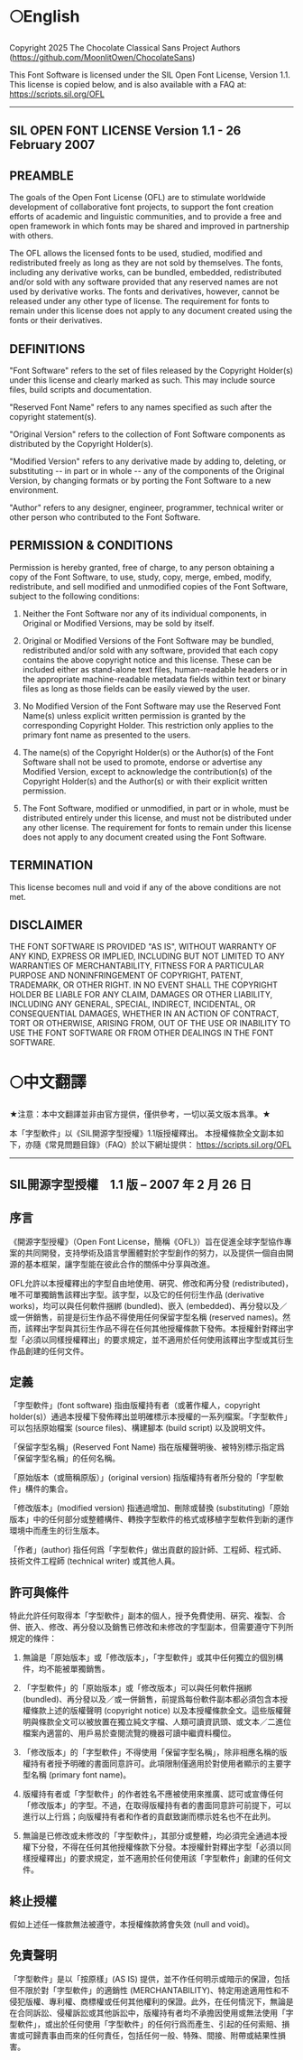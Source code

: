 # 🌕English

Copyright 2025 The Chocolate Classical Sans Project Authors (https://github.com/MoonlitOwen/ChocolateSans)

This Font Software is licensed under the SIL Open Font License, Version 1.1.
This license is copied below, and is also available with a FAQ at:
https://scripts.sil.org/OFL


-----------------------------------------------------------
SIL OPEN FONT LICENSE Version 1.1 - 26 February 2007
-----------------------------------------------------------

## PREAMBLE
The goals of the Open Font License (OFL) are to stimulate worldwide
development of collaborative font projects, to support the font creation
efforts of academic and linguistic communities, and to provide a free and
open framework in which fonts may be shared and improved in partnership
with others.

The OFL allows the licensed fonts to be used, studied, modified and
redistributed freely as long as they are not sold by themselves. The
fonts, including any derivative works, can be bundled, embedded, 
redistributed and/or sold with any software provided that any reserved
names are not used by derivative works. The fonts and derivatives,
however, cannot be released under any other type of license. The
requirement for fonts to remain under this license does not apply
to any document created using the fonts or their derivatives.

## DEFINITIONS
"Font Software" refers to the set of files released by the Copyright
Holder(s) under this license and clearly marked as such. This may
include source files, build scripts and documentation.

"Reserved Font Name" refers to any names specified as such after the
copyright statement(s).

"Original Version" refers to the collection of Font Software components as
distributed by the Copyright Holder(s).

"Modified Version" refers to any derivative made by adding to, deleting,
or substituting -- in part or in whole -- any of the components of the
Original Version, by changing formats or by porting the Font Software to a
new environment.

"Author" refers to any designer, engineer, programmer, technical
writer or other person who contributed to the Font Software.

## PERMISSION & CONDITIONS
Permission is hereby granted, free of charge, to any person obtaining
a copy of the Font Software, to use, study, copy, merge, embed, modify,
redistribute, and sell modified and unmodified copies of the Font
Software, subject to the following conditions:

1) Neither the Font Software nor any of its individual components,
in Original or Modified Versions, may be sold by itself.

2) Original or Modified Versions of the Font Software may be bundled,
redistributed and/or sold with any software, provided that each copy
contains the above copyright notice and this license. These can be
included either as stand-alone text files, human-readable headers or
in the appropriate machine-readable metadata fields within text or
binary files as long as those fields can be easily viewed by the user.

3) No Modified Version of the Font Software may use the Reserved Font
Name(s) unless explicit written permission is granted by the corresponding
Copyright Holder. This restriction only applies to the primary font name as
presented to the users.

4) The name(s) of the Copyright Holder(s) or the Author(s) of the Font
Software shall not be used to promote, endorse or advertise any
Modified Version, except to acknowledge the contribution(s) of the
Copyright Holder(s) and the Author(s) or with their explicit written
permission.

5) The Font Software, modified or unmodified, in part or in whole,
must be distributed entirely under this license, and must not be
distributed under any other license. The requirement for fonts to
remain under this license does not apply to any document created
using the Font Software.

## TERMINATION
This license becomes null and void if any of the above conditions are
not met.

## DISCLAIMER
THE FONT SOFTWARE IS PROVIDED "AS IS", WITHOUT WARRANTY OF ANY KIND,
EXPRESS OR IMPLIED, INCLUDING BUT NOT LIMITED TO ANY WARRANTIES OF
MERCHANTABILITY, FITNESS FOR A PARTICULAR PURPOSE AND NONINFRINGEMENT
OF COPYRIGHT, PATENT, TRADEMARK, OR OTHER RIGHT. IN NO EVENT SHALL THE
COPYRIGHT HOLDER BE LIABLE FOR ANY CLAIM, DAMAGES OR OTHER LIABILITY,
INCLUDING ANY GENERAL, SPECIAL, INDIRECT, INCIDENTAL, OR CONSEQUENTIAL
DAMAGES, WHETHER IN AN ACTION OF CONTRACT, TORT OR OTHERWISE, ARISING
FROM, OUT OF THE USE OR INABILITY TO USE THE FONT SOFTWARE OR FROM
OTHER DEALINGS IN THE FONT SOFTWARE.

# 🌕中文翻譯

★注意：本中文翻譯並非由官方提供，僅供參考，一切以英文版本爲準。★

本「字型軟件」以《SIL開源字型授權》1.1版授權釋出。
本授權條款全文副本如下，亦隨《常見問題目錄》（FAQ）於以下網址提供：
https://scripts.sil.org/OFL

-----------------------------------------------------------
SIL開源字型授權　1.1 版 – 2007 年 2 月 26 日
-----------------------------------------------------------

## 序言
《開源字型授權》（Open Font License，簡稱《OFL》）旨在促進全球字型協作專案的共同開發，支持學術及語言學團體對於字型創作的努力，以及提供一個自由開源的基本框架，讓字型能在彼此合作的關係中分享與改進。

OFL允許以本授權釋出的字型自由地使用、硏究、修改和再分發 (redistributed)，唯不可單獨銷售該釋出字型。該字型，以及它的任何衍生作品 (derivative works)，均可以與任何軟件捆綁 (bundled)、嵌入 (embedded)、再分發以及／或一併銷售，前提是衍生作品不得使用任何保留字型名稱 (reserved names)。然而，該釋出字型與其衍生作品不得在任何其他授權條款下發佈。本授權針對釋出字型「必須以同樣授權釋出」的要求規定，並不適用於任何使用該釋出字型或其衍生作品創建的任何文件。

## 定義
「字型軟件」(font software) 指由版權持有者（或著作權人，copyright holder(s)）通過本授權下發佈釋出並明確標示本授權的一系列檔案。「字型軟件」可以包括原始檔案 (source files)、構建腳本 (build script) 以及說明文件。

「保留字型名稱」(Reserved Font Name) 指在版權聲明後、被特別標示指定爲「保留字型名稱」的任何名稱。

「原始版本（或簡稱原版）」(original version) 指版權持有者所分發的「字型軟件」構件的集合。

「修改版本」(modified version) 指通過增加、刪除或替換 (substituting)「原始版本」中的任何部分或整體構件、轉換字型軟件的格式或移植字型軟件到新的運作環境中而產生的衍生版本。

「作者」(author) 指任何爲「字型軟件」做出貢獻的設計師、工程師、程式師、技術文件工程師 (technical writer) 或其他人員。

## 許可與條件
特此允許任何取得本「字型軟件」副本的個人，授予免費使用、硏究、複製、合併、嵌入、修改、再分發以及銷售已修改和未修改的字型副本，但需要遵守下列所規定的條件：

1) 無論是「原始版本」或「修改版本」，「字型軟件」或其中任何獨立的個別構件，均不能被單獨銷售。

2) 「字型軟件」的「原始版本」或「修改版本」可以與任何軟件捆綁 (bundled)、再分發以及／或一併銷售，前提爲每份軟件副本都必須包含本授權條款上述的版權聲明 (copyright notice) 以及本授權條款全文。這些版權聲明與條款全文可以被放置在獨立純文字檔、人類可讀資訊頭、或文本／二進位檔案內適當的、用戶易於查閱流覽的機器可讀中繼資料欄位。

3) 「修改版本」的「字型軟件」不得使用「保留字型名稱」，除非相應名稱的版權持有者授予明確的書面同意許可。此項限制僅適用於對使用者顯示的主要字型名稱 (primary font name)。

4) 版權持有者或「字型軟件」的作者姓名不應被使用來推廣、認可或宣傳任何「修改版本」的字型。不過，在取得版權持有者的書面同意許可前提下，可以進行以上行爲；向版權持有者和作者的貢獻致謝而標示姓名也不在此列。

5) 無論是已修改或未修改的「字型軟件」，其部分或整體，均必須完全通過本授權下分發，不得在任何其他授權條款下分發。本授權針對釋出字型「必須以同樣授權釋出」的要求規定，並不適用於任何使用該「字型軟件」創建的任何文件。

## 終止授權

假如上述任一條款無法被遵守，本授權條款將會失效 (null and void)。

## 免責聲明
「字型軟件」是以「按原樣」(AS IS) 提供，並不作任何明示或暗示的保證，包括但不限於對「字型軟件」的適銷性 (MERCHANTABILITY)、特定用途適用性和不侵犯版權、專利權、商標權或任何其他權利的保證。此外，在任何情況下，無論是在合同訴訟、侵權訴訟或其他訴訟中，版權持有者均不承擔因使用或無法使用「字型軟件」，或出於任何使用「字型軟件」的任何行爲而產生、引起的任何索賠、損害或可歸責事由而來的任何責任，包括任何一般、特殊、間接、附帶或結果性損害。

